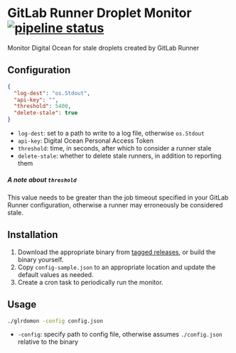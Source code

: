 # GitLab Runner Droplet Monitor [![pipeline status](https://git.ethitter.com/debian/gitlab-runner-do-monitor/badges/master/pipeline.svg)](https://git.ethitter.com/debian/gitlab-runner-do-monitor/commits/master)

Monitor Digital Ocean for stale droplets created by GitLab Runner

## Configuration

```json
{
  "log-dest": "os.Stdout",
  "api-key": "",
  "threshold": 5400,
  "delete-stale": true
}

```

* `log-dest`: set to a path to write to a log file, otherwise `os.Stdout`
* `api-key`: Digital Ocean Personal Access Token
* `threshold`: time, in seconds, after which to consider a runner stale
* `delete-stale`: whether to delete stale runners, in addition to reporting them

##### A note about `threshold`

This value needs to be greater than the job timeout specified in your GitLab Runner configuration, otherwise a runner may erroneously be considered stale.

## Installation

1. Download the appropriate binary from [tagged releases](https://git.ethitter.com/debian/gitlab-runner-do-monitor/tags), or build the binary yourself.
1. Copy `config-sample.json` to an appropriate location and update the default values as needed.
1. Create a cron task to periodically run the monitor.

## Usage

```bash
./glrdomon -config config.json
```

* `-config`: specify path to config file, otherwise assumes `./config.json` relative to the binary
